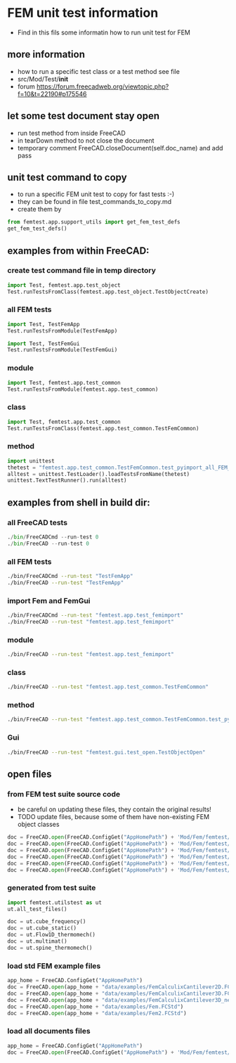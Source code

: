 # FEM unit test information
- Find in this fils some informatin how to run unit test for FEM

## more information 
- how to run a specific test class or a test method see file
- src/Mod/Test/__init__
- forum https://forum.freecadweb.org/viewtopic.php?f=10&t=22190#p175546

## let some test document stay open
- run test method from inside FreeCAD
- in tearDown method to not close the document
- temporary comment FreeCAD.closeDocument(self.doc_name) and add pass


## unit test command to copy
- to run a specific FEM unit test to copy for fast tests :-)
- they can be found in file test_commands_to_copy.md
- create them by

```python
from femtest.app.support_utils import get_fem_test_defs
get_fem_test_defs()

```

## examples from within FreeCAD:
### create test command file in temp directory
```python
import Test, femtest.app.test_object
Test.runTestsFromClass(femtest.app.test_object.TestObjectCreate)

```

### all FEM tests
```python
import Test, TestFemApp
Test.runTestsFromModule(TestFemApp)

import Test, TestFemGui
Test.runTestsFromModule(TestFemGui)

```

### module
```python
import Test, femtest.app.test_common
Test.runTestsFromModule(femtest.app.test_common)

```

### class
```python
import Test, femtest.app.test_common
Test.runTestsFromClass(femtest.app.test_common.TestFemCommon)

```

### method
```python
import unittest
thetest = "femtest.app.test_common.TestFemCommon.test_pyimport_all_FEM_modules"
alltest = unittest.TestLoader().loadTestsFromName(thetest)
unittest.TextTestRunner().run(alltest)

```

## examples from shell in build dir:
### all FreeCAD tests
```python
./bin/FreeCADCmd --run-test 0
./bin/FreeCAD --run-test 0
```

### all FEM tests
```bash
./bin/FreeCADCmd --run-test "TestFemApp"
./bin/FreeCAD --run-test "TestFemApp"
```

### import Fem and FemGui
```bash
./bin/FreeCADCmd --run-test "femtest.app.test_femimport"
./bin/FreeCAD --run-test "femtest.app.test_femimport"
```

### module
```bash
./bin/FreeCAD --run-test "femtest.app.test_femimport"
```

### class
```bash
./bin/FreeCAD --run-test "femtest.app.test_common.TestFemCommon"
```

### method
```bash
./bin/FreeCAD --run-test "femtest.app.test_common.TestFemCommon.test_pyimport_all_FEM_modules"
```

### Gui
```bash
./bin/FreeCAD --run-test "femtest.gui.test_open.TestObjectOpen"
```


## open files 
### from FEM test suite source code
- be careful on updating these files, they contain the original results!
- TODO update files, because some of them have non-existing FEM object classes

```python
doc = FreeCAD.open(FreeCAD.ConfigGet("AppHomePath") + 'Mod/Fem/femtest/data/ccx/cube.FCStd')
doc = FreeCAD.open(FreeCAD.ConfigGet("AppHomePath") + 'Mod/Fem/femtest/data/ccx/cube_frequency.FCStd')
doc = FreeCAD.open(FreeCAD.ConfigGet("AppHomePath") + 'Mod/Fem/femtest/data/ccx/cube_static.FCStd')
doc = FreeCAD.open(FreeCAD.ConfigGet("AppHomePath") + 'Mod/Fem/femtest/data/ccx/Flow1D_thermomech.FCStd')
doc = FreeCAD.open(FreeCAD.ConfigGet("AppHomePath") + 'Mod/Fem/femtest/data/ccx/multimat.FCStd')
doc = FreeCAD.open(FreeCAD.ConfigGet("AppHomePath") + 'Mod/Fem/femtest/data/ccx/spine_thermomech.FCStd')
```


### generated from test suite
```python
import femtest.utilstest as ut
ut.all_test_files()

doc = ut.cube_frequency()
doc = ut.cube_static()
doc = ut.Flow1D_thermomech()
doc = ut.multimat()
doc = ut.spine_thermomech()
```

### load std FEM example files
```python
app_home = FreeCAD.ConfigGet("AppHomePath")
doc = FreeCAD.open(app_home + "data/examples/FemCalculixCantilever2D.FCStd")
doc = FreeCAD.open(app_home + "data/examples/FemCalculixCantilever3D.FCStd")
doc = FreeCAD.open(app_home + "data/examples/FemCalculixCantilever3D_newSolver.FCStd")
doc = FreeCAD.open(app_home + "data/examples/Fem.FCStd")
doc = FreeCAD.open(app_home + "data/examples/Fem2.FCStd")
```

### load all documents files
```python
app_home = FreeCAD.ConfigGet("AppHomePath")
doc = FreeCAD.open(FreeCAD.ConfigGet("AppHomePath") + 'Mod/Fem/femtest/data/open/all_objects_de9b3fb438.FCStd')
```

